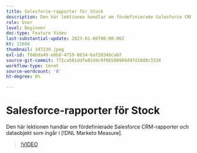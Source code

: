 ```yaml
---
title: Salesforce-rapporter för Stock
description: Den här lektionen handlar om fördefinierade Salesforce CRM-rapporter och dataobjekt som ingår i [!DNL Marketo Measure].
role: User
level: Beginner
doc-type: Feature Video
last-substantial-update: 2023-01-06T00:00:00Z
kt: 11684
thumbnail: 347239.jpeg
exl-id: f04bda49-e8b8-4759-8634-6af2034bcab7
source-git-commit: 772ca501ddfe02d4c9f06580989d97d10d8c3334
workflow-type: tm+mt
source-wordcount: '0'
ht-degree: 0%

---
```


# Salesforce-rapporter för Stock

Den här lektionen handlar om fördefinierade Salesforce CRM-rapporter och dataobjekt som ingår i [!DNL Marketo Measure].

>[!VIDEO](https://video.tv.adobe.com/v/347239/?quality=12&learn=on)

